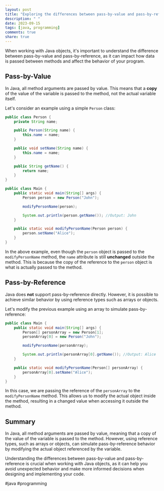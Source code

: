 ```yaml
---
layout: post
title: "Exploring the differences between pass-by-value and pass-by-reference with Java objects"
description: " "
date: 2023-09-15
tags: [java, programming]
comments: true
share: true
---
```


When working with Java objects, it's important to understand the difference between pass-by-value and pass-by-reference, as it can impact how data is passed between methods and affect the behavior of your program.

## Pass-by-Value
In Java, all method arguments are passed by value. This means that a **copy** of the value of the variable is passed to the method, not the actual variable itself.

Let's consider an example using a simple `Person` class:

```java
public class Person {
    private String name;

    public Person(String name) {
        this.name = name;
    }

    public void setName(String name) {
        this.name = name;
    }

    public String getName() {
        return name;
    }
}

public class Main {
    public static void main(String[] args) {
        Person person = new Person("John");

        modifyPersonName(person);

        System.out.println(person.getName()); //Output: John
    }

    public static void modifyPersonName(Person person) {
        person.setName("Alice");
    }
}
```

In the above example, even though the `person` object is passed to the `modifyPersonName` method, the `name` attribute is still **unchanged** outside the method. This is because the copy of the reference to the `person` object is what is actually passed to the method.

## Pass-by-Reference
Java does **not** support pass-by-reference directly. However, it is possible to achieve similar behavior by using reference types such as arrays or objects.

Let's modify the previous example using an array to simulate pass-by-reference:

```java
public class Main {
    public static void main(String[] args) {
        Person[] personArray = new Person[1];
        personArray[0] = new Person("John");

        modifyPersonName(personArray);

        System.out.println(personArray[0].getName()); //Output: Alice
    }

    public static void modifyPersonName(Person[] personArray) {
        personArray[0].setName("Alice");
    }
}
```

In this case, we are passing the reference of the `personArray` to the `modifyPersonName` method. This allows us to modify the actual object inside the method, resulting in a changed value when accessing it outside the method.

## Summary
In Java, all method arguments are passed by value, meaning that a copy of the value of the variable is passed to the method. However, using reference types, such as arrays or objects, can simulate pass-by-reference behavior by modifying the actual object referenced by the variable.

Understanding the differences between pass-by-value and pass-by-reference is crucial when working with Java objects, as it can help you avoid unexpected behavior and make more informed decisions when designing and implementing your code.

#java #programming